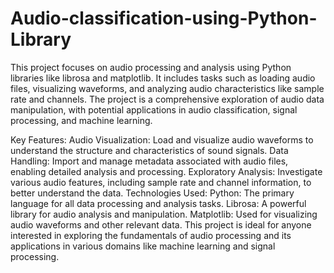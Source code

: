 # Audio-classification-using-Python-Library
This project focuses on audio processing and analysis using Python libraries like librosa and matplotlib. It includes tasks such as loading audio files, visualizing waveforms, and analyzing audio characteristics like sample rate and channels. The project is a comprehensive exploration of audio data manipulation, with potential applications in audio classification, signal processing, and machine learning.

Key Features:
Audio Visualization: Load and visualize audio waveforms to understand the structure and characteristics of sound signals.
Data Handling: Import and manage metadata associated with audio files, enabling detailed analysis and processing.
Exploratory Analysis: Investigate various audio features, including sample rate and channel information, to better understand the data.
Technologies Used:
Python: The primary language for all data processing and analysis tasks.
Librosa: A powerful library for audio analysis and manipulation.
Matplotlib: Used for visualizing audio waveforms and other relevant data.
This project is ideal for anyone interested in exploring the fundamentals of audio processing and its applications in various domains like machine learning and signal processing.
